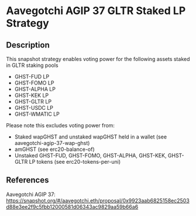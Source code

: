 # Aavegotchi AGIP 37 GLTR Staked LP Strategy

## Description

This snapshot strategy enables voting power for the following assets staked in GLTR staking pools

- GHST-FUD LP
- GHST-FOMO LP
- GHST-ALPHA LP
- GHST-KEK LP
- GHST-GLTR LP
- GHST-USDC LP
- GHST-WMATIC LP

Please note this excludes voting power from:

- Staked wapGHST and unstaked wapGHST held in a wallet (see aavegotchi-agip-37-wap-ghst)
- amGHST (see erc20-balance-of)
- Unstaked GHST-FUD, GHST-FOMO, GHST-ALPHA, GHST-KEK, GHST-GLTR LP tokens (see erc20-tokens-per-uni)

## References

Aavegotchi AGIP 37: https://snapshot.org/#/aavegotchi.eth/proposal/0x9923aab6825158ec2503d88e3ee2f9c5fbb12000581d06343ac9829aa59b66a6
